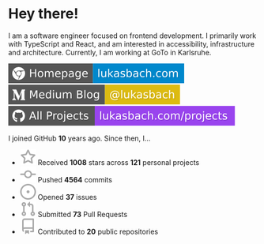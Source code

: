 # Hey there!

I am a software engineer focused on frontend development. I primarily work with TypeScript and React, and am interested in accessibility, infrastructure and architecture. Currently, I am working at GoTo in Karlsruhe.

[![Homepage](./icons/homepage.svg)](https://lukasbach.com)
[![Medium Blog](./icons/medium.svg)](https://medium.com/@lukasbach)
[![My Projects](./icons/projects.svg)](https://lukasbach.com/projects)

I joined GitHub **10** years ago. Since then, I...

- ![](./icons/star.svg) Received **1008** stars across **121** personal projects
- ![](./icons/commit.svg) Pushed **4564** commits
- ![](./icons/issues.svg) Opened **37** issues
- ![](./icons/pr.svg) Submitted **73** Pull Requests
- ![](./icons/repo.svg) Contributed to **20** public repositories
